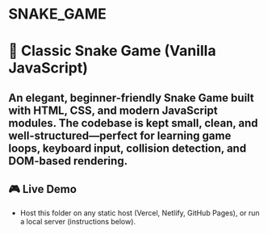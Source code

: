 # SNAKE_GAME

# 🐍 Classic Snake Game (Vanilla JavaScript)

An elegant, beginner-friendly **Snake Game** built with **HTML**, **CSS**, and **modern JavaScript modules**. The codebase is kept small, clean, and well-structured—perfect for learning game loops, keyboard input, collision detection, and DOM-based rendering.
---

## 🎮 Live Demo

- Host this folder on any static host (Vercel, Netlify, GitHub Pages), or run a local server (instructions below). 
